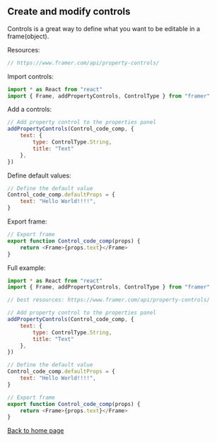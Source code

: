 ## Create and modify controls

Controls is a great way to define what you want to be editable in a frame(object).

Resources:
```JavaScript
// https://www.framer.com/api/property-controls/
```

Import controls:
```JavaScript
import * as React from "react"
import { Frame, addPropertyControls, ControlType } from "framer"
```


Add a controls:
```JavaScript
// Add property control to the properties panel
addPropertyControls(Control_code_comp, {
    text: {
        type: ControlType.String,
        title: "Text"
    },
})
```


Define default values:
```JavaScript
// Define the default value
Control_code_comp.defaultProps = {
    text: "Hello World!!!!",
}
```


Export frame:
```JavaScript
// Export frame
export function Control_code_comp(props) {
    return <Frame>{props.text}</Frame>
}
```


Full example:
```JavaScript
import * as React from "react"
import { Frame, addPropertyControls, ControlType } from "framer"

// best resources: https://www.framer.com/api/property-controls/

// Add property control to the properties panel
addPropertyControls(Control_code_comp, {
    text: {
        type: ControlType.String,
        title: "Text"
    },
})

// Define the default value
Control_code_comp.defaultProps = {
    text: "Hello World!!!!",
}

// Export frame
export function Control_code_comp(props) {
    return <Frame>{props.text}</Frame>
}
```

[Back to home page](../README.md)
